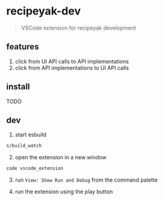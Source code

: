 # recipeyak-dev

> VSCode extension for recipeyak development

## features

1. click from UI API calls to API implementations
2. click from API implementations to UI API calls

## install

TODO

## dev

1. start esbuild

```sh
s/build_watch
```

2. open the extension in a new window

```sh
code vscode_extension
```

3. run `View: Show Run and Debug` from the command palette

4. run the extension using the play button
